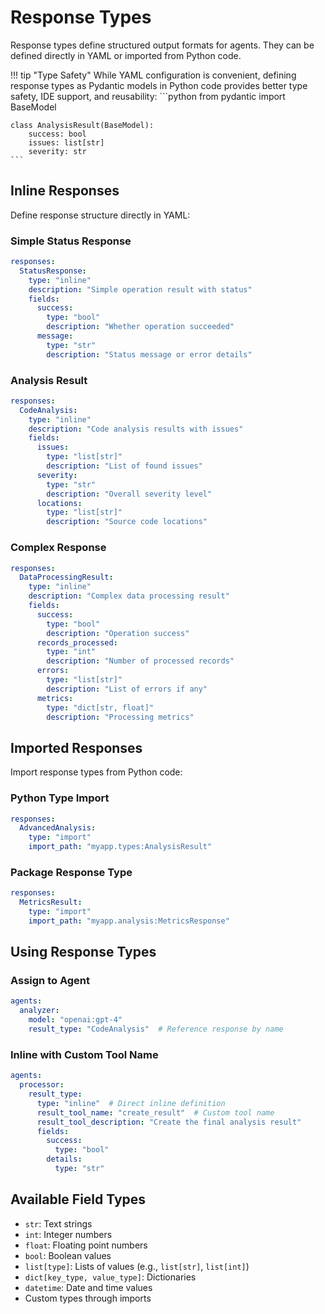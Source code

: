 # Response Types

Response types define structured output formats for agents. They can be defined directly in YAML or imported from Python code.

!!! tip "Type Safety"
    While YAML configuration is convenient, defining response types as Pydantic models in Python code provides better type safety, IDE support, and reusability:
    ```python
    from pydantic import BaseModel

    class AnalysisResult(BaseModel):
        success: bool
        issues: list[str]
        severity: str
    ```

## Inline Responses
Define response structure directly in YAML:

### Simple Status Response
```yaml
responses:
  StatusResponse:
    type: "inline"
    description: "Simple operation result with status"
    fields:
      success:
        type: "bool"
        description: "Whether operation succeeded"
      message:
        type: "str"
        description: "Status message or error details"
```

### Analysis Result
```yaml
responses:
  CodeAnalysis:
    type: "inline"
    description: "Code analysis results with issues"
    fields:
      issues:
        type: "list[str]"
        description: "List of found issues"
      severity:
        type: "str"
        description: "Overall severity level"
      locations:
        type: "list[str]"
        description: "Source code locations"
```

### Complex Response
```yaml
responses:
  DataProcessingResult:
    type: "inline"
    description: "Complex data processing result"
    fields:
      success:
        type: "bool"
        description: "Operation success"
      records_processed:
        type: "int"
        description: "Number of processed records"
      errors:
        type: "list[str]"
        description: "List of errors if any"
      metrics:
        type: "dict[str, float]"
        description: "Processing metrics"
```

## Imported Responses
Import response types from Python code:

### Python Type Import
```yaml
responses:
  AdvancedAnalysis:
    type: "import"
    import_path: "myapp.types:AnalysisResult"
```

### Package Response Type
```yaml
responses:
  MetricsResult:
    type: "import"
    import_path: "myapp.analysis:MetricsResponse"
```

## Using Response Types

### Assign to Agent
```yaml
agents:
  analyzer:
    model: "openai:gpt-4"
    result_type: "CodeAnalysis"  # Reference response by name
```

### Inline with Custom Tool Name
```yaml
agents:
  processor:
    result_type:
      type: "inline"  # Direct inline definition
      result_tool_name: "create_result"  # Custom tool name
      result_tool_description: "Create the final analysis result"
      fields:
        success:
          type: "bool"
        details:
          type: "str"
```

## Available Field Types
- `str`: Text strings
- `int`: Integer numbers
- `float`: Floating point numbers
- `bool`: Boolean values
- `list[type]`: Lists of values (e.g., `list[str]`, `list[int]`)
- `dict[key_type, value_type]`: Dictionaries
- `datetime`: Date and time values
- Custom types through imports
